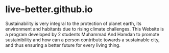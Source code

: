 # live-better.github.io
Sustainability is very integral to the protection of planet earth, its environment and habitants due to rising climate challenges. This Website is a program developed by 2 students Muhammad And Hamdan to promote sustainibility and how can a person contribute towards a sustainable city, and thus ensuring a better future for every living thing.
